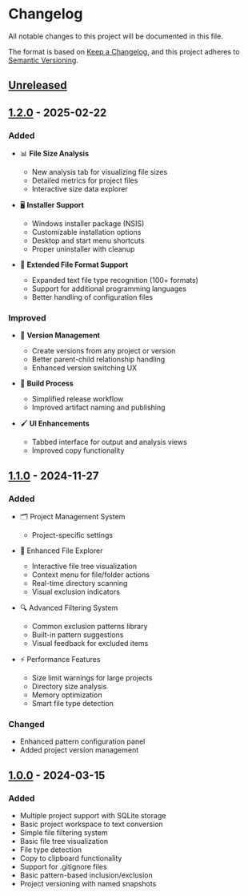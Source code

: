 # Changelog

All notable changes to this project will be documented in this file.

The format is based on [Keep a Changelog](https://keepachangelog.com/en/1.0.0/),
and this project adheres to [Semantic Versioning](https://semver.org/spec/v2.0.0.html).

## [Unreleased]

## [1.2.0] - 2025-02-22

### Added
- 📊 **File Size Analysis**
  - New analysis tab for visualizing file sizes
  - Detailed metrics for project files
  - Interactive size data explorer

- 🖥️ **Installer Support**
  - Windows installer package (NSIS)
  - Customizable installation options
  - Desktop and start menu shortcuts
  - Proper uninstaller with cleanup

- 📝 **Extended File Format Support**
  - Expanded text file type recognition (100+ formats)
  - Support for additional programming languages
  - Better handling of configuration files

### Improved
- 🔄 **Version Management**
  - Create versions from any project or version
  - Better parent-child relationship handling
  - Enhanced version switching UX

- 🧰 **Build Process**
  - Simplified release workflow
  - Improved artifact naming and publishing

- 🖌️ **UI Enhancements**
  - Tabbed interface for output and analysis views
  - Improved copy functionality

## [1.1.0] - 2024-11-27

### Added
- 🗂️ Project Management System
  - Project-specific settings

- 📁 Enhanced File Explorer
  - Interactive file tree visualization
  - Context menu for file/folder actions
  - Real-time directory scanning
  - Visual exclusion indicators

- 🔍 Advanced Filtering System
  - Common exclusion patterns library
  - Built-in pattern suggestions
  - Visual feedback for excluded items

- ⚡ Performance Features
  - Size limit warnings for large projects
  - Directory size analysis
  - Memory optimization
  - Smart file type detection

### Changed
- Enhanced pattern configuration panel
- Added project version management

## [1.0.0] - 2024-03-15

### Added
- Multiple project support with SQLite storage
- Basic project workspace to text conversion
- Simple file filtering system
- Basic file tree visualization
- File type detection
- Copy to clipboard functionality
- Support for .gitignore files
- Basic pattern-based inclusion/exclusion
- Project versioning with named snapshots


[Unreleased]: https://github.com/sapn1s/workspace-to-text/compare/v1.2.0...HEAD
[1.2.0]: https://github.com/sapn1s/workspace-to-text/compare/v1.1.0...v1.2.0
[1.1.0]: https://github.com/sapn1s/workspace-to-text/releases/tag/v1.1.0
[1.0.0]: https://github.com/sapn1s/workspace-to-text/releases/tag/v1.0.0